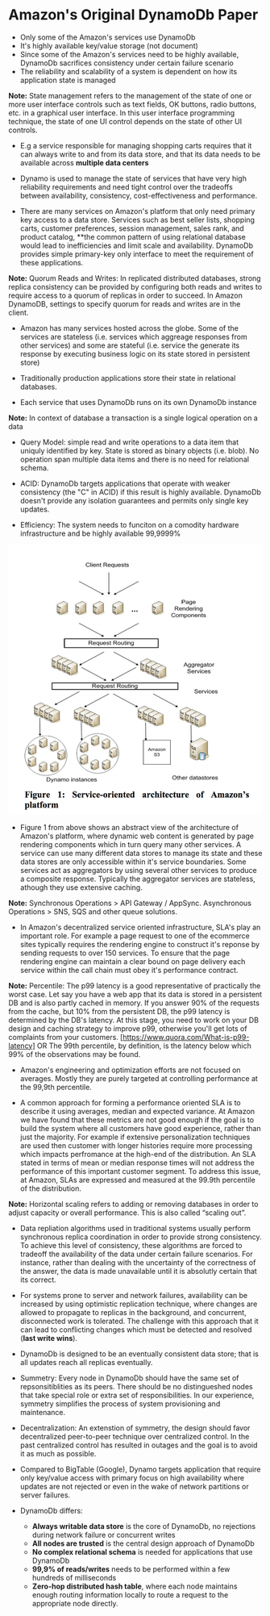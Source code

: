 # Amazon's Original DynamoDb Paper

* Only some of the Amazon's services use DynamoDb
* It's highly available key/value storage (not document)
* Since some of the Amazon's services need to be highly available, DynamoDb sacrifices consistency under certain failure scenario
* The reliability and scalability of a system is dependent on how its application state is managed

**Note:** State management refers to the management of the state of one or more user interface controls such as text fields, OK buttons, radio buttons, etc. in a graphical user interface. In this user interface programming technique, the state of one UI control depends on the state of other UI controls.

* E.g a service responsible for managing shopping carts requires that it can always write to and from its data store, and that its data needs to be available across **multiple data centers**

* Dynamo is used to manage the state of services that have very high reliability requirements and need tight control over the tradeoffs between availability, consistency, cost-effectiveness and performance.

* There are many services on Amazon's platform that only need primary key access to a data store. Services such as best seller lists, shopping carts, customer preferences, session management, sales rank, and product catalog, **the common pattern of using relational database would lead to inefficiencies and limit scale and availability. DynamoDb provides simple primary-key only interface to meet the requirement of these applications.

**Note:** Quorum Reads and Writes: In replicated distributed databases, strong replica consistency can be provided by configuring both reads and writes to require access to a quorum of replicas in order to succeed. In Amazon DynamoDB, settings to specify quorum for reads and writes are in the client. 

* Amazon has many services hosted across the globe. Some of the services are stateless (i.e. services which aggreage responses from other services) and some are stateful (i.e. service the generate its response by executing business logic on its state stored in persistent store)

* Traditionally production applications store their state in relational databases. 

* Each service that uses DynamoDb runs on its own DynamoDb instance

**Note:** In context of database a transaction is a single logical operation on a data

* Query Model: simple read and write operations to a data item that uniquly identified by key. State is stored as binary objects (i.e. blob). No operation span multiple data items and there is no need for relational schema.

* ACID: DynamoDb targets applications that operate with weaker consistency (the "C" in ACID) if this result is highly available. DynamoDb doesn't provide any isolation guarantees and permits only single key updates.

* Efficiency: The system needs to funciton on a comodity hardware infrastructure and be highly available 99,9999%

![Service Oriented Architecture](./images/service-oriented-architecture-amazon.png)

* Figure 1 from above shows an abstract view of the architecture of Amazon's platform, where dynamic web content is generated by page rendering components which in turn query many other services. A service can use many different data stores to manage its state and these data stores are only accessible within it's service boundaries. Some services act as aggregators by using several other services to produce a composite response. Typically the aggregator services are stateless, athough they use extensive caching. 

**Note:** Synchronous Operations > API Gateway / AppSync. Asynchronous Operations > SNS, SQS and other queue solutions.

* In Amazon's decentralized service oriented infrastructure, SLA's play an important role. For example a page request to one of the ecommerce sites typically requires the rendering engine to construct it's reponse by sending requests to over 150 services. To ensure that the page rendering engine can maintain a clear bound on page delivery each service within the call chain must obey it's performance contract.

**Note:** Percentile: The p99 latency is a good representative of practically the worst case. Let say you have a web app that its data is stored in a persistent DB and is also partly cached in memory. If you answer 90% of the requests from the cache, but 10% from the persistent DB, the p99 latency is determined by the DB's latency. At this stage, you need to work on your DB design and caching strategy to improve p99, otherwise you'll get lots of complaints from your customers. [https://www.quora.com/What-is-p99-latency] OR The 99th percentile, by definition, is the latency below which 99% of the observations may be found. 

* Amazon's engineering and optimization efforts are not focused on averages. Mostly they are purely targeted at controlling performance at the 99,9th percentile. 

* A common approach for forming a performance oriented SLA is to describe it using averages, median and expected variance. At Amazon we have found that these metrics are not good enough if the goal is to build the system where all customers have good experience, rather than just the majority. For example if extensive personalization techniques are used then customer with longer histories require more processing which impacts perfromance at the high-end of the distribution. An SLA stated in terms of mean or median response times will not address the performance of this important customer segment. To address this issue, at Amazon, SLAs are expressed and measured at the 99.9th percentile of the distribution. 

**Note:** Horizontal scaling refers to adding or removing databases in order to adjust capacity or overall performance. This is also called “scaling out”.

* Data repliation algorithms used in traditional systems usually perform synchronous replica coordination in order to provide strong consistency. To achieve this level of consistency, these algorithms are forced to tradeoff the availability of the data under certain failure scenarios. For instance, rather than dealing with the uncertainty of the correctness of the answer, the data is made unavailable until it is absolutly certain that its correct. 

* For systems prone to server and network failures, availability can be increased by using optimistic replication technique, where changes are allowed to propagate to replicas in the background, and concurrent, disconnected work is tolerated. The challenge with this approach that it can lead to conflicting changes which must be detected and resolved (**last write wins**).

* DynamoDb is designed to be an eventually consistent data store; that is all updates reach all replicas eventually. 

* Summetry: Every node in DynamoDb should have the same set of repsonsitiblities as its peers. There should be no distingueshed nodes that take special role or extra set of responsibilities. In our experience, symmetry simplifies the process of system provisioning and maintenance. 

* Decentralization: An extenstion of symmetry, the design should favor decentralized peer-to-peer technique over centralized control. In the past centralized control has resulted in outages and the goal is to avoid it as much as possible. 

* Compared to BigTable (Google), Dynamo targets application that require only key/value access with primary focus on high availability where updates are not rejected or even in the wake of network partitions or server failures. 

* DynamoDb differs:
    + **Always writable data store** is the core of DynamoDb, no rejections during network failure or concurrent writes
    + **All nodes are trusted** is the central design approach of DynamoDb
    + **No complex relational schema** is needed for applications that use DynamoDb
    + **99,9% of reads/writes** needs to be performed within a few hundreds of milliseconds
    + **Zero-hop distributed hash table**, where each node maintains enough routing information locally to route a request to the appropriate node directly.


